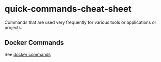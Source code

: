 # quick-commands-cheat-sheet

Commands that are used very frequently for various tools or applications or projects.

## Docker Commands
See [docker commands](https://github.com/gkarthiks/quick-commands-cheat-sheet/blob/master/docker-commands.md)

